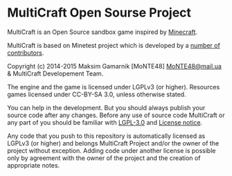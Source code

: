 MultiCraft Open Sourse Project
========

MultiCraft is an Open Source sandbox game inspired by [Minecraft](https://minecraft.net/).

MultiCraft is based on Minetest project which is developed by a [number of contributors](https://github.com/minetest/minetest/graphs/contributors).

Copyright (c) 2014-2015 Maksim Gamarnik [MoNTE48] <MoNTE48@mail.ua> & MultiCraft Developement Team.

The engine and the game is licensed under LGPLv3 (or higher). Resources games licensed under CC-BY-SA 3.0, unless otherwise stated.

You can help in the development. But you should always publish your source code after any changes.
Before any use of source code MultiCraft or any part of you should be familiar with [LGPL-3.0](doc/LGPL-3.0.md) and [License notice](License%20notice%20on%20adbs%20and%204hunger%20mods%20(ENG).txt).

Any code that you push to this repository is automatically licensed as LGPLv3 (or higher) and belongs MultiCraft Project and/or the owner of the project without exception.
Adding code under another license is possible only by agreement with the owner of the project and the creation of appropriate notes.
